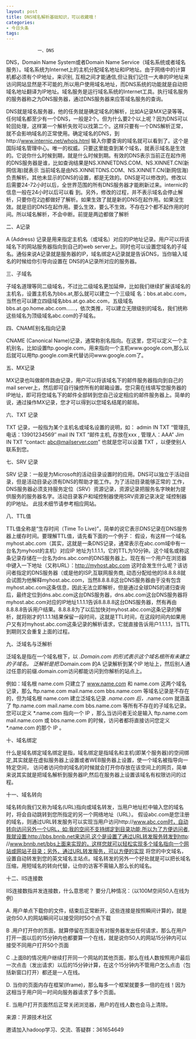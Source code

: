 ```yaml
---
layout: post
title: DNS域名解析基础知识，可以收藏哦！
categories:
- 今日头条
tags:
---
```

				一、DNS

DNS，Domain Name System或者Domain Name Service（域名系统或者域名服务）。域名系统为Internet上的主机分配域名地址和IP地址。由于网络中的计算机都必须有个IP地址，来识别, 互相之间才能通信,但让我们记住一大串的IP地址来访问网站显然是不可能的,所以用户使用域名地址，而DNS系统的功能就是自动把域名地址翻译为IP地址。域名服务是运行域名系统的Internet工具。执行域名服务的服务器称之为DNS服务器，通过DNS服务器来应答域名服务的查询。

DNS就是域名服务器，他的任务就是确定域名的解析，比如A记录MX记录等等。任何域名都至少有一个DNS，一般是2个。但为什么要2个以上呢？因为DNS可以轮回处理，这样第一个解析失败可以找第二个。这样只要有一个DNS解析正常，就不会影响域名的正常使用。确定域名的DNS，到http://www.internic.net/whois.html 输入你要查询的域名就可以看到了。这个是国际域名管理中心。唯一的权威。只要这里能查到某个域名，就表示域名是生效的。它说你什么时候到期，就是什么时候到期。有效的DNS表示当前正在起作用的DNS服务器是谁，比如查询结果是NS.XINNETDNS.COM、NS.XINNET.CN(新网信海)就表示 当前域名是由NS.XINNETDNS.COM、NS.XINNET.CN(新网信海)负责解析。其他未显示的DNS的设置，都是无效的。DNS是可以修改的。修改以后需要24-72小时以后，全世界范围的所有DNS服务器才能刷新过来。internic的信息一般在24小时以后可以看 到。另外，修改的过程，并不表示域名会停止解析，只要你在2边都做好了解析。如果生效了就是新的DNS在起作用。如果没生效。就是旧的DNS在起作用。要么生效，要么不生效。不存在2个都不起作用的时间。所以域名解析，不会中断。前提是两边都做了解析

二、A记录

A (Address) 记录是用来指定主机名（或域名）对应的IP地址记录。用户可以将该域名下的网站服务器指向到自己的web server上。同时也可以设置您域名的子域名。通俗来说A记录就是服务器的IP，域名绑定A记录就是告诉DNS，当你输入域名的时候给你引导向设置在 DNS的A记录所对应的服务器。

三、子域名

子域名道理等同二级域名，不过比二级域名更加延伸，比如我们继续扩展该域名的主机名，设置主机名为bbs.at,那么就可以建立一个三级域 名：bbs.at.abc.com，当然也可以建立四级域名bbs.at.go.abc.com，五级域名 bbs.at.go.home.abc.com……，依次类推，可以建立无限级别的域名，我们统称这些域名为顶级域名abc.com的子域名。

四、CNAME别名指向记录

CNAME (Canonical Name)记录，通常称别名指向。在这里，您可以定义一个主机别名，比如设置ftp.google.com，用来指向一个主机www.google.com,那么以后就可以用ftp.google.com来代替访问www.google.com了。

五、MX记录

MX记录也叫做邮件路由记录，用户可以将该域名下的邮件服务器指向到自己的mail server上，然后即可自行操控所有的邮箱设置。您只需在线填写您服务器的IP地址，即可将您域名下的邮件全部转到您自己设定相应的邮件服务器上。简单的说，通过操作MX记录，您才可以得到以您域名结尾的邮局。

六、TXT 记录

TXT 记录，一般指为某个主机名或域名设置的说明，如： admin IN TXT “管理员, 电话：13901234569″ mail IN TXT “邮件主机, 存放在xxx , 管理人：AAA” Jim IN TXT “contact: abc@mailserver.com” 也就是您可以设置 TXT ，以便使别人联系到您。

七、SRV 记录

SRV 记录：一般是为Microsoft的活动目录设置时的应用。DNS可以独立于活动目录，但是活动目录必须有DNS的帮助才能工作。为了活动目录能够正常的 工作，DNS服务器必须支持服务定位（SRV）资源记录，资源记录把服务名字映射为提供服务的服务器名字。活动目录客户和域控制器使用SRV资源记录决定 域控制器的IP地址。 此技术细节请参考相应网站。

八、TTL值

TTL值全称是“生存时间（Time To Live)”，简单的说它表示DNS记录在DNS服务器上缓存时间。要理解TTL值，请先看下面的一个例子： 假设，有这样一个域名myhost.abc.com（其实，这就是一条DNS记录，通常表示在abc.com域中有一台名为myhost的主机）对应IP 地址为1.1.1.1，它的TTL为10分钟。这个域名或称这条记录存储在一台名为dns.abc.com的DNS服务器上。现在有一个用户在浏览器中键入一下地址（又称URL）：http://myhost.abc.com 这时会发生什么呢？该访问者指定的DNS服务器（或是他的ISP,互联网服务商, 动态分配给他的)8.8.8.8就会试图为他解释myhost.abc.com，当然8.8.8.8这台DNS服务器由于没有包含 myhost.abc.com这条信息，因此无法立即解析，但是通过全球DNS的递归查询后，最终定位到dns.abc.com这台DNS服务器，dns.abc.com这台DNS服务器将myhost.abc.com对应的IP地址1.1.1.1告诉8.8.8.8这台DNS服务器，然有再由 8.8.8.8告诉用户结果。8.8.8.8为了以后加快对myhost.abc.com这条记录的解析，就将刚才的1.1.1.1结果保留一段时间，这就是TTL时间，在这段时间内如果用户又有对myhost.abc.com这条记录的解析请求，它就直接告诉用户1.1.1.1，当TTL到期则又会重复上面的过程。

九、泛域名与泛解析

泛域名是指在一个域名根下，以 *.Domain.com 的形式表示这个域名根所有未建立的子域名。 泛解析是把*.Domain.com 的A 记录解析到某个IP 地址上，然后别人通过任意的前缀.domain.com访问都能访问到你解析的站点上。

例如：域名根 name.com 只建立了 www.name.com 和 name.com 这两个域名记录，那么 ftp.name.com mail.name.com bbs.name.com 等域名记录是不存在的，但为域名根 name.com 建立泛域名记录 *.name.com 后，*.name.com 就涵盖了 ftp.name.com mail.name.com bbs.name.com 等所有不存在的子域名记录。您可以定义 *.name.com 指向一个 IP ，那么当访问者无论是输入 ftp.name.com mail.name.com 或 bbs.name.com 的时候，访问者都将直接访问您定义 *.name.com 的那个 IP 。

十、域名绑定

什么是域名绑定域名绑定是指，域名绑定是指域名和主机(即某个服务器)的空间绑定,其实就是在虚拟服务器上设置或者WEB服务器上设置，使一个域名被指导向一特定空间， 访问者访问你的域名的时候就会打开你存放在该空间上的网页，简单来说其实就是把域名解析到服务器IP,然后在服务器上设置该域名有权限访问的过程。

十一、域名转向

域名转向我们又称为域名(URL)指向或域名转发，当用户地址栏中输入您的域名时，将会自动跳转到您所指定的另一个网络地址（URL）。 假设abc.com是您注册的域名，则通过URL转发服务可以实现当用户访问http://www.abc.com时，自动转向访问另外一个URL，如:我的空间不支持绑定到目录功能,所以为了方便访问者,我就设置:http://bbs.bnnb.net来访问,这个是设置了通过URL转发服务转发到http: //www.bnnb.net/bbs上面来实现的，这样您就可以轻松实现多个域名指向一个网站或网站子目录；另外，通过URL转发服务，可以方便的实现 将您的中文域名，设置自动转发到您的英文域名主站点。域名转发的另外一个好处就是可以把长域名压缩，用短域名的转向代替，让你的访客不需输入那么长的域名。

十二、IIS连接数

IIS连接数指并发连接数，什么意思呢？ 要分几种情况：（以100M空间50人在线为例）

A. 用户单点下载你的文件，结束后正常断开，这些连接是按照瞬间计算的，就是说你50人的网站瞬间可以接受同时50个点下载

B .用户打开你的页面，就算停留在页面没有对服务器发出任何请求，那么在用户打开一面以后的15分钟内也都要算一个在线，就是说你50人的网站15分钟内可以接受不同用户打开50个页面

C .上面B的情况用户继续打开同一个网站的其他页面，那么在线人数按照用户最后一次点击（发出请求）以后的15分钟计算，在这个15分钟内不管用户怎么点击（包括新窗口打开）都还是一人在线。

D. 当你的页面内存在框架(Iframe)，那么每多一个框架就要多一倍的在线！因为这相当于用户同一时间向服务器请求了多个页面。

E. 当用户打开页面然后正常关闭浏览器，用户的在线人数也会马上清除。

来源：开源技术社区

邀请加入hadoop学习、交流、答疑群：361654649
